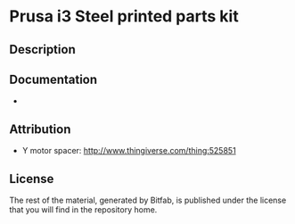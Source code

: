 # Prusa i3 Steel printed parts kit

## Description




## Documentation

* 


## Attribution

* Y motor spacer: http://www.thingiverse.com/thing:525851


## License


The rest of the material, generated by Bitfab, is published under the license that you will find in the repository home.
